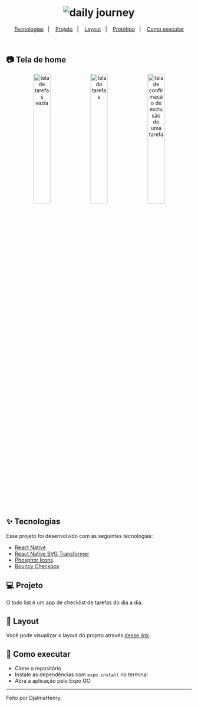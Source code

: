 <h1 align="center">
  <img alt="daily journey" title="daily-journey" src="https://user-images.githubusercontent.com/45500812/184544769-f6d533fc-d864-4469-9f3e-50d35fd39e69.svg" />
</h1>

<p align="center">
  <a href="#-tecnologias">Tecnologias</a>&nbsp;&nbsp;&nbsp;|&nbsp;&nbsp;&nbsp;
  <a href="#-projeto">Projeto</a>&nbsp;&nbsp;&nbsp;|&nbsp;&nbsp;&nbsp;
    <a href="#-layout">Layout</a>&nbsp;&nbsp;&nbsp;|&nbsp;&nbsp;&nbsp;
  <a href="#-protótipo">Protótipo</a>&nbsp;&nbsp;&nbsp;|&nbsp;&nbsp;&nbsp;
  <a href="#-como-executar">Como executar</a>
</p>

<br>

## 📷 Tela de home

<div style="display: inline_block" align="center">
    <img alt="tela de tarefas vazia" src="https://user-images.githubusercontent.com/45500812/185770754-666e66fa-fc75-4765-b40f-68e68dea269c.png" width="30%">
    <img alt="tela de tarefas" src="https://user-images.githubusercontent.com/45500812/185770757-afd62b3b-0d02-47d9-a1b9-2051af873d45.png" width="30%">
    <img alt="tela de confirmação de exclusão de uma tarefa" src="https://user-images.githubusercontent.com/45500812/185770759-3edf7509-0ddb-4ba1-963a-f88abcb32d3b.png" width="30%">
</div>

## ✨ Tecnologias

Esse projeto foi desenvolvido com as seguintes tecnologias:

- [React Native](https://reactnative.dev/)
- [React Native SVG Transformer](https://github.com/kristerkari/react-native-svg-transformer)
- [Phosphor Icons](https://phosphoricons.com/)
- [Bouncy Checkbox](https://github.com/WrathChaos/react-native-bouncy-checkbox)

## 💻 Projeto

O todo list é um app de checklist de tarefas do dia a dia.

## 🔖 Layout

Você pode visualizar o layout do projeto através [desse link](https://www.figma.com/file/MpNICWBkB9wdVoH9thas2s/ToDo-List-(Copy)?node-id=401%3A618).

## 🚀 Como executar

- Clone o repositório
- Instale as dependências com `expo install` no terminal
- Abra a aplicação pelo Expo GO

---

Feito por DjalmaHenry.
